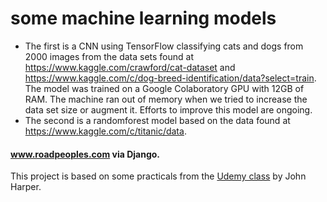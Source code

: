 # some machine learning models

* The first is a CNN using TensorFlow classifying cats and dogs from 2000 images from the data sets found at https://www.kaggle.com/crawford/cat-dataset and https://www.kaggle.com/c/dog-breed-identification/data?select=train. The model was trained on a Google Colaboratory GPU with 12GB of RAM. The machine ran out of memory when we tried to increase the data set size or augment it. Efforts to improve this model are ongoing.
* The second is a randomforest model based on the data found at https://www.kaggle.com/c/titanic/data.

#### www.roadpeoples.com via Django.

This project is based on some practicals from the [Udemy class](https://www.udemy.com/course/unaicorn/) by John Harper.
